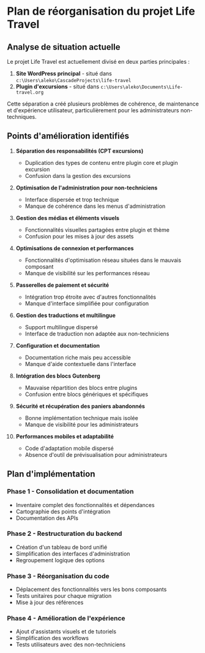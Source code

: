 # Plan de réorganisation du projet Life Travel

## Analyse de situation actuelle

Le projet Life Travel est actuellement divisé en deux parties principales :
1. **Site WordPress principal** - situé dans `c:\Users\aleko\CascadeProjects\life-travel`
2. **Plugin d'excursions** - situé dans `c:\Users\aleko\Documents\Life-travel.org`

Cette séparation a créé plusieurs problèmes de cohérence, de maintenance et d'expérience utilisateur, particulièrement pour les administrateurs non-techniques.

## Points d'amélioration identifiés

1. **Séparation des responsabilités (CPT excursions)**
   - Duplication des types de contenu entre plugin core et plugin excursion
   - Confusion dans la gestion des excursions

2. **Optimisation de l'administration pour non-techniciens**
   - Interface dispersée et trop technique
   - Manque de cohérence dans les menus d'administration

3. **Gestion des médias et éléments visuels**
   - Fonctionnalités visuelles partagées entre plugin et thème
   - Confusion pour les mises à jour des assets

4. **Optimisations de connexion et performances**
   - Fonctionnalités d'optimisation réseau situées dans le mauvais composant
   - Manque de visibilité sur les performances réseau

5. **Passerelles de paiement et sécurité**
   - Intégration trop étroite avec d'autres fonctionnalités
   - Manque d'interface simplifiée pour configuration

6. **Gestion des traductions et multilingue**
   - Support multilingue dispersé
   - Interface de traduction non adaptée aux non-techniciens

7. **Configuration et documentation**
   - Documentation riche mais peu accessible
   - Manque d'aide contextuelle dans l'interface

8. **Intégration des blocs Gutenberg**
   - Mauvaise répartition des blocs entre plugins
   - Confusion entre blocs génériques et spécifiques

9. **Sécurité et récupération des paniers abandonnés**
   - Bonne implémentation technique mais isolée
   - Manque de visibilité pour les administrateurs

10. **Performances mobiles et adaptabilité**
    - Code d'adaptation mobile dispersé
    - Absence d'outil de prévisualisation pour administrateurs

## Plan d'implémentation

### Phase 1 - Consolidation et documentation
- Inventaire complet des fonctionnalités et dépendances
- Cartographie des points d'intégration
- Documentation des APIs

### Phase 2 - Restructuration du backend
- Création d'un tableau de bord unifié
- Simplification des interfaces d'administration
- Regroupement logique des options

### Phase 3 - Réorganisation du code
- Déplacement des fonctionnalités vers les bons composants
- Tests unitaires pour chaque migration
- Mise à jour des références

### Phase 4 - Amélioration de l'expérience
- Ajout d'assistants visuels et de tutoriels
- Simplification des workflows
- Tests utilisateurs avec des non-techniciens
